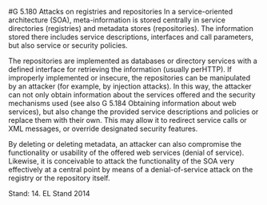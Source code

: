#G 5.180 Attacks on registries and repositories
In a service-oriented architecture (SOA), meta-information is stored centrally in service directories (registries) and metadata stores (repositories). The information stored there includes service descriptions, interfaces and call parameters, but also service or security policies.

The repositories are implemented as databases or directory services with a defined interface for retrieving the information (usually perHTTP). If improperly implemented or insecure, the repositories can be manipulated by an attacker (for example, by injection attacks). In this way, the attacker can not only obtain information about the services offered and the security mechanisms used (see also G 5.184 Obtaining information about web services), but also change the provided service descriptions and policies or replace them with their own. This may allow it to redirect service calls or XML messages, or override designated security features.

By deleting or deleting metadata, an attacker can also compromise the functionality or usability of the offered web services (denial of service). Likewise, it is conceivable to attack the functionality of the SOA very effectively at a central point by means of a denial-of-service attack on the registry or the repository itself.

Stand: 14. EL Stand 2014



